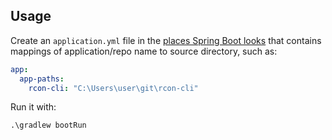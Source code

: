 ## Usage

Create an `application.yml` file in the [places Spring Boot looks](https://docs.spring.io/spring-boot/docs/current/reference/html/features.html#features.external-config.files) that contains mappings of application/repo name to source directory, such as:

```yaml
app:
  app-paths:
    rcon-cli: "C:\Users\user\git\rcon-cli"
```

Run it with:

```shell
.\gradlew bootRun
```
